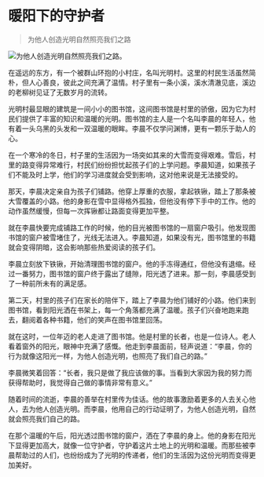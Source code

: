 # 暖阳下的守护者
> 为他人创造光明自然照亮我们之路


![为他人创造光明自然照亮我们之路。](/images/e67c4393c1b14d8e8b4302eb0bd373ea.jpg)

在遥远的东方，有一个被群山环抱的小村庄，名叫光明村。这里的村民生活虽然简朴，但人心善良，彼此之间充满了温情。村子里有一条小溪，溪水清澈见底，溪边的老柳树见证了无数岁月的流转。

光明村最显眼的建筑是一间小小的图书馆，这间图书馆是村里的骄傲，因为它为村民们提供了丰富的知识和温暖的光明。图书馆的主人是一个名叫李晨的年轻人，他有着一头乌黑的头发和一双温暖的眼眸。李晨不仅学问渊博，更有一颗乐于助人的心。

在一个寒冷的冬日，村子里的生活因为一场突如其来的大雪而变得艰难。雪后，村里的路变得异常难行，村民们纷纷担忧起孩子们的上学问题。李晨知道，如果孩子们不能及时上学，他们的学习进度就会受到影响，这对他来说是无法接受的。

那天，李晨决定亲自为孩子们铺路。他穿上厚重的衣服，拿起铁锹，踏上了那条被大雪覆盖的小路。他的身影在雪中显得格外孤独，但他没有停下手中的工作。他的动作虽然缓慢，但每一次挥锹都让路面变得更加平整。

就在李晨快要完成铺路工作的时候，他的目光被图书馆的一扇窗户吸引。他发现图书馆的窗户被雪堵住了，光线无法进入。李晨知道，如果没有光，图书馆里的书籍就会变得阴暗，这会影响那些热爱阅读的孩子们。

李晨立刻放下铁锹，开始清理图书馆的窗户。他的手冻得通红，但他没有退缩。经过一番努力，图书馆的窗户终于露出了缝隙，阳光透了进来。那一刻，李晨感受到了一种前所未有的满足感。

第二天，村里的孩子们在家长的陪伴下，踏上了李晨为他们铺好的小路。他们来到图书馆，看到阳光洒在书架上，每一个角落都充满了温暖。孩子们兴奋地跑来跑去，翻阅着各种书籍，他们的笑声在图书馆里回荡。

就在这时，一位年迈的老人走进了图书馆。他是村里的长者，也是一位诗人。老人看着窗外的阳光，眼神中充满了感慨。他走到李晨面前，轻声说道：“李晨，你的行为就像这阳光一样，为他人创造光明，也照亮了我们自己的路。”

李晨微笑着回答：“长者，我只是做了我应该做的事。当看到大家因为我的努力而获得帮助时，我觉得自己做的事情非常有意义。”

随着时间的流逝，李晨的善举在村里传为佳话。他的故事激励着更多的人去关心他人，去为他人创造光明。而李晨，他用自己的行动证明了，为他人创造光明，自然就会照亮我们自己的路。

在那个温暖的午后，阳光透过图书馆的窗户，洒在了李晨的身上。他的身影在阳光下显得更加高大，就像一位守护者，守护着这片土地上的光明和温暖。而那些被李晨帮助过的人们，也纷纷成为了光明的传递者，他们的生活因为这份光明而变得更加美好。